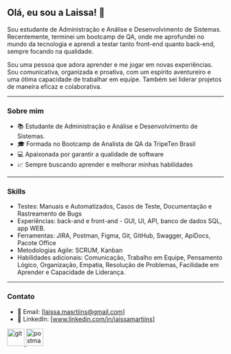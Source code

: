 ## Olá, eu sou a Laissa! 👋

Sou estudante de Administração e Análise e Desenvolvimento de Sistemas. Recentemente, terminei um bootcamp de QA, onde me aprofundei no mundo da tecnologia e aprendi a testar tanto front-end quanto back-end, sempre focando na qualidade.

Sou uma pessoa que adora aprender e me jogar em novas experiências. Sou comunicativa, organizada e proativa, com um espírito aventureiro e uma ótima capacidade de trabalhar em equipe. Também sei liderar projetos de maneira eficaz e colaborativa.

---
### Sobre mim

- 📚 Estudante de Administração e Análise e Desenvolvimento de Sistemas.
- 🎓 Formada no Bootcamp de Analista de QA da TripeTen Brasil
- 💻 Apaixonada por garantir a qualidade de software
- 📈 Sempre buscando aprender e melhorar minhas habilidades

---

### Skills
- Testes: Manuais e Automatizados, Casos de Teste, Documentação e Rastreamento de Bugs 
- Experiências: back-and e front-and - GUI, UI, API, banco de dados SQL, app WEB. 
- Ferramentas: JIRA, Postman, Figma, Git, GitHub, Swagger, ApiDocs, Pacote Office
- Metodologias Agile: SCRUM, Kanban
- Habilidades adicionais: Comunicação, Trabalho em Equipe, Pensamento Lógico, Organização, Empatia, Resolução de Problemas, Facilidade em Aprender e Capacidade de Liderança.
---

### Contato

- 📧 Email: [laissa.masrtiins@gmail.com]
- 💼 LinkedIn: [www.linkedin.com/in/iaissamartiins]

<p align="left"> <a href="https://git-scm.com/" target="_blank" rel="noreferrer"> <img src="https://www.vectorlogo.zone/logos/git-scm/git-scm-icon.svg" alt="git" width="40" height="40"/> </a> <a href="https://postman.com" target="_blank" rel="noreferrer"> <img src="https://www.vectorlogo.zone/logos/getpostman/getpostman-icon.svg" alt="postman" width="40" height="40"/> </a> </p>
